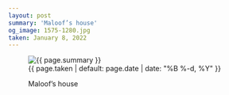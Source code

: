 ```yaml
---
layout: post
summary: 'Maloof’s house'
og_image: 1575-1280.jpg
taken: January 8, 2022
---
```


<figure class="post">
 <img alt="{{ page.summary }}" sizes="(min-width: 700px) 50vw, calc(100vw - 2rem)" src="{{ site.assets_url }}/1575-640.jpg" srcset="{{ site.assets_url }}/1575-320.jpg 320w, {{ site.assets_url }}/1575-640.jpg 640w, {{ site.assets_url }}/1575-960.jpg 960w, {{ site.assets_url }}/1575-1280.jpg 1280w"/>
 <figcaption>
  <time>
   {{ page.taken | default: page.date | date: "%B %-d, %Y" }}
  </time>
  <p>
   Maloof’s house
  </p>
 </figcaption>
</figure>
